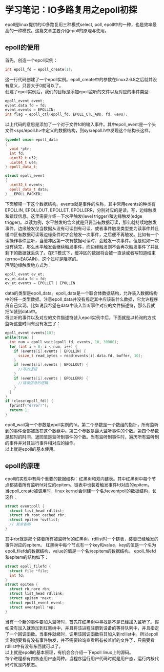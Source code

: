 # 学习笔记：IO多路复用之epoll初探
epoll是linux提供的IO多路复用三种模式select, poll, epoll中的一种，也是效率最高的一种模式。这篇文章主要介绍epoll的原理与使用。
## epoll的使用
首先，创造一个epoll实例：
```cpp
int epoll_fd = epoll_create(1);
```
这一行代码创建了一个epoll实例。epoll_create中的参数在linux2.6.8之后就并没有意义，只要大于0就可以了。  
创建了epoll实例后，我们的目标是添加epoll监听的文件以及对应的事件类型:
```cpp
epoll_event event;
event.data.fd = fd;
event.events = EPOLLIN;
int flag = epoll_ctl(epoll_fd, EPOLL_CTL_ADD, fd, &evs);
```
以上代码的意思是添加了一个对于文件fd的输入事件。其中epoll_event是一个头文件<sys/epoll.h>中定义的数据结构，到sys/epoll.h中发现这个结构长这样。
```cpp
typedef union epoll_data
{
  void *ptr;
  int fd;
  uint32_t u32;
  uint64_t u64;
} epoll_data_t;

struct epoll_event
{
  uint32_t events;
  epoll_data_t data;
} __EPOLL_PACKED;
```
下面解释一下这个数据结构。events就是事件的名称，其中常用events的种类有EPOLLIN, EPOLLOUT, EPOLLET, EPOLLERR，分别对应的是读，写，边缘触发和错误信息。这里需要介绍一下水平触发(level trigger)和边缘触发(edge trigger)。以读为例，水平触发的含义就是只要当有数据可读，那么就持续地触发事件。边缘触发仅当数据从没有可读到有可读、或者事件触发类型变为读事件并且缓冲区有数据可读等边缘条件时才会触发一次事件，之后便不再触发。比如有一个读操作事件监听，当缓冲区第一次有数据可读时，会触发一次事件。但是假如一次没有读完，那么水平触发会继续触发事件，而边缘触发则不会再次触发事件了并且剩下的数据就丢失了。在ET模式下，缓冲区的数据将会被一直读或者写知道结束(errno=EAGAIN)，这个过程是阻塞的。  
声明边缘触发地方式为：  
```cpp
epoll_event ev_et;
ev_et.data.fd = fd;
ev_et.events = EPOLLET | EPOLLIN
```  
data的类型是epoll_data。epoll_data是一个联合体数据结构，允许装入数据结构中的任一类型数据。注意epoll_data并没有规定其中应该装什么数据，它允许程序员自己实现。比如说我希望在data中装入监听事件对应的文件描述符，那么我就把fd装到data中。  
将监听的事件以及对应的文件描述符装入epoll实例中后，下面就是以轮询的方式监听这些时间有没有发生了：
```cpp
epoll_event events[10];
while(true) {
  int num = epoll_wait(epoll_fd, events, 10, 30000);
  for (int i = 0; i < num, i++) {
    if (events[i].events | EPOLLIN) {
      ssize_t read_bytes = read(events[i].data.fd, buffer, 10);
    }
    if (events[i].events | EPOLLOUT) {
      //写的逻辑
    }
    if (events[i].events | EPOLLERR) {
      //错误信息的逻辑
    }
  }
}
if (close(epoll_fd)) {
  fprintf("error!");
  return 1;
}
```
epoll_wait第一个参数是epoll实例的fd。第二个参数是一个数组的指针，所有监听到的事件全部被放在这个数组中。第三个参数是最大监听事件的个数。第四个参数是超时的时间。返回值是监听到事件的个数。当有监听到事件时，遍历所有监听到的事件并对其进行事件相对应的操作。  
以上就是epoll的基本使用。  
## epoll的原理
epoll的实现中有两个重要的数据结构：红黑树和双向链表。其中红黑树中每个节点都装着所有监听fd对应的epitem。链表中也装着触发事件fd对应的epitem。  
当epoll_create被调用时，linux kernel会创建一个名为eventpoll的数据结构，长这样：
```cpp
struct eventpoll {
  struct list_head rdllist;
  struct rb_root_cached rbr;
  struct epitem *ovflist;
  // 其余省略
}
```
其中rbr就是那个装着所有被监听fd的红黑树。rdllist时一个链表，装着已经触发的事件对应的epitem。
红黑树中每个节点有一个key和value，key的值是一个名为epoll_filefd的数据结构，value的值是一个名为epitem的数据结构。
epoll_filefd和epitem的结构如下：
```cpp
struct epoll_filefd {
  struct file *file;
  int fd;
}
struct epitem {
  struct rb_nore rbn;
  struct list_head rdllink;
  struct epitem *next;
  struct epoll_event event;
  struct eventpoll *ep;
}
```
当有一个新的事件要加入监听时，首先在红黑树中寻找是不是已经加入监听了。假如没有加入就添加到红黑树中，并且将该进程注册到设备的等待队列中，并且指定了一个回调函数。当事件就绪时，调用该回调函数将其加入到rdllist中。所以epoll实例想要看有没有事件触发，并不需要轮询查看所有被监听的文件了，只需要看rdllist中有没有东西就可以了。  
以上就是epoll的基本原理，有机会会介绍一下epoll linux上的源码。  
每个进程都有内核态用户态两种。当程序运行用户代码时就是用户态，运行内核代码时就是内核态。